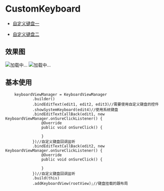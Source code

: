 # CustomKeyboard

* [自定义键盘一](https://juejin.im/post/5b90ef26f265da0af502fd66)

* [自定义键盘二](https://juejin.im/post/5ba98bfe6fb9a05cf3712f06)



## 效果图

![加载中...](https://user-gold-cdn.xitu.io/2018/9/25/1660e46d51c01ffd?imageView2/0/w/1280/h/960/format/webp/ignore-error/1)
![加载中...](https://user-gold-cdn.xitu.io/2018/9/27/1661900eb5379e43?imageView2/0/w/1280/h/960/format/webp/ignore-error/1)

## 基本使用


        keyboardViewManager = KeyboardViewManager
                .builder()
                .bindEditText(edit1, edit2, edit3)//需要使用自定义键盘的控件
                .showSystemKeyboard(edit4)//使用系统键盘
                .bindEditTextCallBack(edit1, new KeyboardViewManager.onSureClickListener() {
                    @Override
                    public void onSureClick() {

                    }
                })//自定义键盘回调监听
                .bindEditTextCallBack(edit2, new KeyboardViewManager.onSureClickListener() {
                    @Override
                    public void onSureClick() {

                    }
                })//自定义键盘回调监听
                .build(this)
                .addKeyboardView(rootView);//键盘挂载的跟布局
                










                
                
                
                
